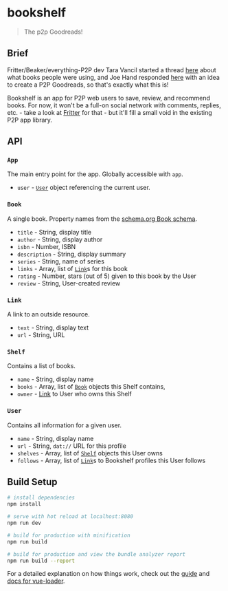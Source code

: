 # bookshelf

> The p2p Goodreads!

## Brief
Fritter/Beaker/everything-P2P dev Tara Vancil started a thread [here](dat://9900f9aad4d6e79e0beb1c46333852b99829e4dfcdfa9b690eeeab3c367c1b9a/thread/dat://6348fac3c70e916885ead7dce6927f01e02c0efd1a9273849891c23b7e7bac4d/posts/0jcqey0ot.json) about what books people were using, and Joe Hand responded [here](dat://9900f9aad4d6e79e0beb1c46333852b99829e4dfcdfa9b690eeeab3c367c1b9a/thread/dat://b8411795cca3b718009ad2a175da6dd3599efadd398186fcb2ab111b092e8a52/posts/0jcrv3gkb.json) with an idea to create a P2P Goodreads, so that's exactly what this is!

Bookshelf is an app for P2P web users to save, review, and recommend books. For now, it won't be a full-on social network with comments, replies, etc. - take a look at [Fritter](dat://9900f9aad4d6e79e0beb1c46333852b99829e4dfcdfa9b690eeeab3c367c1b9a/) for that - but it'll fill a small void in the existing P2P app library.

## API

### `App`
The main entry point for the app. Globally accessible with `app`.

* `user` - [`User`](#user) object referencing the current user.

### `Book`
A single book. Property names from the [schema.org Book schema](https://schema.org/Book).

* `title` - String, display title
* `author` - String, display author
* `isbn` - Number, ISBN
* `description` - String, display summary
* `series` - String, name of series
* `links` - Array, list of [`Link`](#link)s for this book
* `rating` - Number, stars (out of 5) given to this book by the User
* `review` - String, User-created review

### `Link`
A link to an outside resource.

* `text` - String, display text
* `url` - String, URL

### `Shelf`
Contains a list of books.

* `name` - String, display name
* `books` - Array, list of [`Book`](#book) objects this Shelf contains,
* `owner` - [Link](#link) to User who owns this Shelf

### `User`
Contains all information for a given user.

* `name` - String, display name
* `url` - String, `dat://` URL for this profile
* `shelves` - Array, list of [`Shelf`](#shelf) objects this User owns
* `follows` - Array, list of [`Link`](#link)s to Bookshelf profiles this User follows

## Build Setup

``` bash
# install dependencies
npm install

# serve with hot reload at localhost:8080
npm run dev

# build for production with minification
npm run build

# build for production and view the bundle analyzer report
npm run build --report
```

For a detailed explanation on how things work, check out the [guide](http://vuejs-templates.github.io/webpack/) and [docs for vue-loader](http://vuejs.github.io/vue-loader).
